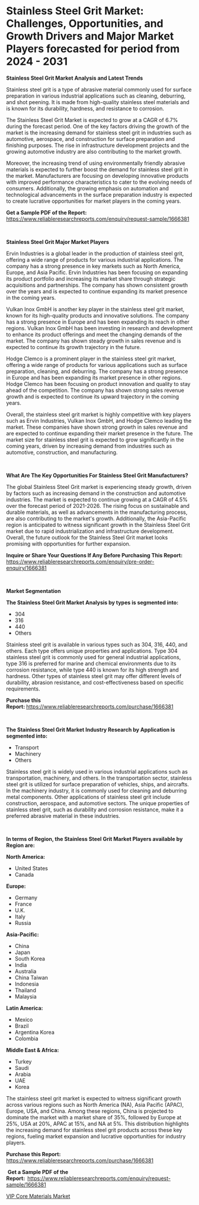 <p><h1>Stainless Steel Grit Market: Challenges, Opportunities, and Growth Drivers and Major Market Players forecasted for period from 2024 - 2031</h1></p><p><strong>Stainless Steel Grit Market Analysis and Latest Trends</strong></p>
<p><p>Stainless steel grit is a type of abrasive material commonly used for surface preparation in various industrial applications such as cleaning, deburring, and shot peening. It is made from high-quality stainless steel materials and is known for its durability, hardness, and resistance to corrosion.</p><p>The Stainless Steel Grit Market is expected to grow at a CAGR of 6.7% during the forecast period. One of the key factors driving the growth of the market is the increasing demand for stainless steel grit in industries such as automotive, aerospace, and construction for surface preparation and finishing purposes. The rise in infrastructure development projects and the growing automotive industry are also contributing to the market growth.</p><p>Moreover, the increasing trend of using environmentally friendly abrasive materials is expected to further boost the demand for stainless steel grit in the market. Manufacturers are focusing on developing innovative products with improved performance characteristics to cater to the evolving needs of consumers. Additionally, the growing emphasis on automation and technological advancements in the surface preparation industry is expected to create lucrative opportunities for market players in the coming years.</p></p>
<p><strong>Get a Sample PDF of the Report:&nbsp;</strong> <a href="https://www.reliableresearchreports.com/enquiry/request-sample/1666381">https://www.reliableresearchreports.com/enquiry/request-sample/1666381</a></p>
<p>&nbsp;</p>
<p><strong>Stainless Steel Grit Major Market Players</strong></p>
<p><p>Ervin Industries is a global leader in the production of stainless steel grit, offering a wide range of products for various industrial applications. The company has a strong presence in key markets such as North America, Europe, and Asia Pacific. Ervin Industries has been focusing on expanding its product portfolio and increasing its market share through strategic acquisitions and partnerships. The company has shown consistent growth over the years and is expected to continue expanding its market presence in the coming years.</p><p>Vulkan Inox GmbH is another key player in the stainless steel grit market, known for its high-quality products and innovative solutions. The company has a strong presence in Europe and has been expanding its reach in other regions. Vulkan Inox GmbH has been investing in research and development to enhance its product offerings and meet the changing demands of the market. The company has shown steady growth in sales revenue and is expected to continue its growth trajectory in the future.</p><p>Hodge Clemco is a prominent player in the stainless steel grit market, offering a wide range of products for various applications such as surface preparation, cleaning, and deburring. The company has a strong presence in Europe and has been expanding its market presence in other regions. Hodge Clemco has been focusing on product innovation and quality to stay ahead of the competition. The company has shown strong sales revenue growth and is expected to continue its upward trajectory in the coming years.</p><p>Overall, the stainless steel grit market is highly competitive with key players such as Ervin Industries, Vulkan Inox GmbH, and Hodge Clemco leading the market. These companies have shown strong growth in sales revenue and are expected to continue expanding their market presence in the future. The market size for stainless steel grit is expected to grow significantly in the coming years, driven by increasing demand from industries such as automotive, construction, and manufacturing.</p></p>
<p>&nbsp;</p>
<p><strong>What Are The Key Opportunities For Stainless Steel Grit Manufacturers?</strong></p>
<p><p>The global Stainless Steel Grit market is experiencing steady growth, driven by factors such as increasing demand in the construction and automotive industries. The market is expected to continue growing at a CAGR of 4.5% over the forecast period of 2021-2026. The rising focus on sustainable and durable materials, as well as advancements in the manufacturing process, are also contributing to the market's growth. Additionally, the Asia-Pacific region is anticipated to witness significant growth in the Stainless Steel Grit market due to rapid industrialization and infrastructure development. Overall, the future outlook for the Stainless Steel Grit market looks promising with opportunities for further expansion.</p></p>
<p><strong>Inquire or Share Your Questions If Any Before Purchasing This Report:</strong> <a href="https://www.reliableresearchreports.com/enquiry/pre-order-enquiry/1666381">https://www.reliableresearchreports.com/enquiry/pre-order-enquiry/1666381</a></p>
<p>&nbsp;</p>
<p><strong>Market Segmentation</strong></p>
<p><strong>The Stainless Steel Grit Market Analysis by types is segmented into:</strong></p>
<p><ul><li>304</li><li>316</li><li>440</li><li>Others</li></ul></p>
<p><p>Stainless steel grit is available in various types such as 304, 316, 440, and others. Each type offers unique properties and applications. Type 304 stainless steel grit is commonly used for general industrial applications, type 316 is preferred for marine and chemical environments due to its corrosion resistance, while type 440 is known for its high strength and hardness. Other types of stainless steel grit may offer different levels of durability, abrasion resistance, and cost-effectiveness based on specific requirements.</p></p>
<p><strong>Purchase this Report:&nbsp;</strong><a href="https://www.reliableresearchreports.com/purchase/1666381">https://www.reliableresearchreports.com/purchase/1666381</a></p>
<p>&nbsp;</p>
<p><strong>The Stainless Steel Grit Market Industry Research by Application is segmented into:</strong></p>
<p><ul><li>Transport</li><li>Machinery</li><li>Others</li></ul></p>
<p><p>Stainless steel grit is widely used in various industrial applications such as transportation, machinery, and others. In the transportation sector, stainless steel grit is utilized for surface preparation of vehicles, ships, and aircrafts. In the machinery industry, it is commonly used for cleaning and deburring metal components. Other applications of stainless steel grit include construction, aerospace, and automotive sectors. The unique properties of stainless steel grit, such as durability and corrosion resistance, make it a preferred abrasive material in these industries.</p></p>
<p>&nbsp;</p>
<p><strong>In terms of Region, the Stainless Steel Grit Market Players available by Region are:</strong></p>
<p>
    <p> <strong> North America: </strong>
        <ul>
            <li>United States</li>
            <li>Canada</li>
        </ul>
        </p> 
    <p> <strong> Europe: </strong>
        <ul>
            <li>Germany</li>
            <li>France</li>
            <li>U.K.</li>
            <li>Italy</li>
            <li>Russia</li>
        </ul>
        </p> 
    <p> <strong> Asia-Pacific: </strong>
        <ul>
            <li>China</li>
            <li>Japan</li>
            <li>South Korea</li>
            <li>India</li>
            <li>Australia</li>
            <li>China Taiwan</li>
            <li>Indonesia</li>
            <li>Thailand</li>
            <li>Malaysia</li>
        </ul>
        </p> 
    <p> <strong> Latin America: </strong>
        <ul>
            <li>Mexico</li>
            <li>Brazil</li>
            <li>Argentina Korea</li>
            <li>Colombia</li>
        </ul>
        </p> 
    <p> <strong> Middle East & Africa: </strong>
        <ul>
            <li>Turkey</li>
            <li>Saudi</li>
            <li>Arabia</li>
            <li>UAE</li>
            <li>Korea</li>
        </ul>
    </p>
    </p>
<p><p>The stainless steel grit market is expected to witness significant growth across various regions such as North America (NA), Asia Pacific (APAC), Europe, USA, and China. Among these regions, China is projected to dominate the market with a market share of 35%, followed by Europe at 25%, USA at 20%, APAC at 15%, and NA at 5%. This distribution highlights the increasing demand for stainless steel grit products across these key regions, fueling market expansion and lucrative opportunities for industry players.</p></p>
<p><strong>Purchase this Report: </strong><a href="https://www.reliableresearchreports.com/purchase/1666381">https://www.reliableresearchreports.com/purchase/1666381</a></p>
<p>&nbsp;<strong>Get a Sample PDF of the Report:&nbsp;&nbsp;</strong><a href="https://www.reliableresearchreports.com/enquiry/request-sample/1666381">https://www.reliableresearchreports.com/enquiry/request-sample/1666381</a></p>
<p><strong></strong></p>
<p><p><a href="https://noble-drawer-34c.notion.site/VIP-Core-Materials-Market-Research-Report-Provides-thorough-Industry-Overview-which-offers-an-In-De-f6a09b1fd10f42a1ade00589384ab75b">VIP Core Materials Market</a></p></p>